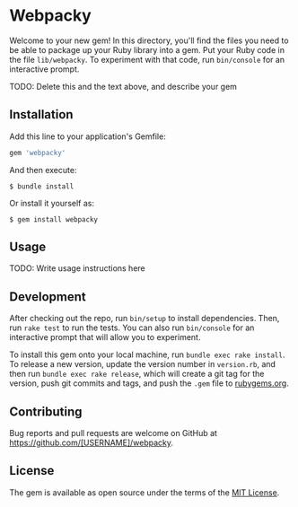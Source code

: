# Webpacky

Welcome to your new gem! In this directory, you'll find the files you need to be able to package up your Ruby library into a gem. Put your Ruby code in the file `lib/webpacky`. To experiment with that code, run `bin/console` for an interactive prompt.

TODO: Delete this and the text above, and describe your gem

## Installation

Add this line to your application's Gemfile:

```ruby
gem 'webpacky'
```

And then execute:

    $ bundle install

Or install it yourself as:

    $ gem install webpacky

## Usage

TODO: Write usage instructions here

## Development

After checking out the repo, run `bin/setup` to install dependencies. Then, run `rake test` to run the tests. You can also run `bin/console` for an interactive prompt that will allow you to experiment.

To install this gem onto your local machine, run `bundle exec rake install`. To release a new version, update the version number in `version.rb`, and then run `bundle exec rake release`, which will create a git tag for the version, push git commits and tags, and push the `.gem` file to [rubygems.org](https://rubygems.org).

## Contributing

Bug reports and pull requests are welcome on GitHub at https://github.com/[USERNAME]/webpacky.


## License

The gem is available as open source under the terms of the [MIT License](https://opensource.org/licenses/MIT).
